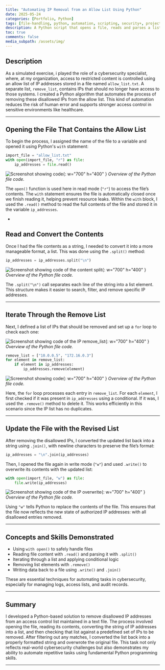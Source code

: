 ```yaml
---
title: "Automating IP Removal from an Allow List Using Python"
date: 2025-05-24
categories: [Portfolio, Python]
tags: [file-handling, python, automation, scripting, security+, project, portfolio,]
description: A Python script that opens a file, reads and parses a list of IP addresses, removes unauthorized entries, and rewrites the cleaned list.
toc: true
comments: false
media_subpath: /assets/img/
---
```


## Description

As a simulated exercise, i played the role of a cybersecurity specialist, where, at my organization, access to restricted content is controlled using an allow list of IP addresses stored in a file named `allow_list.txt`. A separate list, `remove_list`, contains IPs that should no longer have access to those systems. I created a Python algorithm that automates the process of removing these disallowed IPs from the allow list. This kind of automation reduces the risk of human error and supports stronger access control in sensitive environments like healthcare.

---

## Opening the File That Contains the Allow List

To begin the process, I assigned the name of the file to a variable and opened it using Python's `with` statement:

````python
import_file = "allow_list.txt"
with open(import_file, "r") as file:
    ip_addresses = file.read()
````
![Screenshot showing code](reading-contents.png){: w="700" h="400" }
_Overview of the Python file code._

The `open()` function is used here in read mode (`"r"`) to access the file’s contents. The `with` statement ensures the file is automatically closed once we finish reading it, helping prevent resource leaks. Within the `with` block, I used the `.read()` method to read the full contents of the file and stored it in the variable `ip_addresses`.

-

## Read and Convert the Contents

Once I had the file contents as a string, I needed to convert it into a more manageable format, a list. This was done using the `.split()` method:

````python
ip_addresses = ip_addresses.split("\n")
````
![Screenshot showing code of the content split](string-conversion.png){: w="700" h="400" }
_Overview of the Python file code._

The `.split("\n")` call separates each line of the string into a list element. This structure makes it easier to search, filter, and remove specific IP addresses.

---

## Iterate Through the Remove List

Next, I defined a list of IPs that should be removed and set up a `for` loop to check each one:

![Screenshot showing code of the IP remove_list](remove-list.png){: w="700" h="400" }
_Overview of the Python file code._

```python
remove_list = ["10.0.0.5", "172.16.0.3"]
for element in remove_list:
    if element in ip_addresses:
        ip_addresses.remove(element)
```
![Screenshot showing code](removing-ip.png){: w="700" h="400" }
_Overview of the Python file code._


Here, the `for` loop processes each entry in `remove_list`. For each `element`, I first checked if it was present in `ip_addresses` using a conditional. If it was, I used the `.remove()` method to delete it. This works efficiently in this scenario since the IP list has no duplicates.

---

## Update the File with the Revised List

After removing the disallowed IPs, I converted the updated list back into a string using `.join()`, with newline characters to preserve the file’s format:

```python
ip_addresses = "\n".join(ip_addresses)
```


Then, I opened the file again in write mode (`"w"`) and used `.write()` to overwrite its contents with the updated list:

```python
with open(import_file, "w") as file:
    file.write(ip_addresses)
```

![Screenshot showing code of the IP overwrite](updating-ip.png){: w="700" h="400" }
_Overview of the Python file code._

Using `"w"` tells Python to replace the contents of the file. This ensures that the file now reflects the new state of authorized IP addresses: with all disallowed entries removed.

---

## Concepts and Skills Demonstrated

* Using `with open()` to safely handle files
* Reading file content with `.read()` and parsing it with `.split()`
* Iterating through a list and applying conditional logic
* Removing list elements with `.remove()`
* Writing data back to a file using `.write()` and `.join()`

These are essential techniques for automating tasks in cybersecurity, especially for managing logs, access lists, and audit records.

---

## Summary

I developed a Python-based solution to remove disallowed IP addresses from an access control list maintained in a text file. The process involved opening the file, reading its contents, converting the string of IP addresses into a list, and then checking that list against a predefined set of IPs to be removed. After filtering out any matches, I converted the list back into a properly formatted string and overwrote the original file. This task not only reflects real-world cybersecurity challenges but also demonstrates my ability to automate repetitive tasks using fundamental Python programming skills.

---
